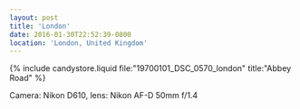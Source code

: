 ```yaml
---
layout: post
title: 'London'
date: 2016-01-30T22:52:39-0800
location: 'London, United Kingdom'
---
```


{% include candystore.liquid file:"19700101_DSC_0570_london" title:"Abbey Road" %}

Camera: Nikon D610, lens: Nikon AF-D 50mm f/1.4
